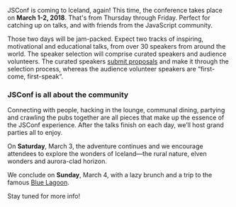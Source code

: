 JSConf is coming to Iceland, again! This time, the conference takes place on **March 1-2, 2018**. That's from Thursday through Friday. Perfect for catching up on  talks, and with friends from the JavaScript community.

Those two days will be jam-packed. Expect two tracks of inspiring, motivational and educational talks, from over 30 speakers from around the world.  The speaker selection will comprise curated speakers and audience volunteers. The
curated speakers [submit proposals](/speakers/) and make it through the selection process, whereas the audience volunteer speakers are “first-come,
first-speak“.

### JSConf is all about the community
Connecting with people, hacking in the lounge, communal dining, partying and crawling the pubs together are all pieces that make up the essence of the JSConf experience. After the talks finish on each day, we’ll host grand parties all to enjoy.

On **Saturday**, March 3, the adventure continues and we encourage attendees to explore the wonders of Iceland—the rural nature, elven wonders and aurora-clad
horizon.

We conclude on **Sunday**, March 4, with a lazy brunch and a trip to the famous [Blue Lagoon](http://www.bluelagoon.com/).

Stay tuned for more info!

